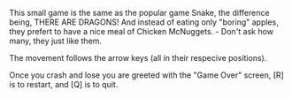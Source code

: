 This small game is the same as the popular game Snake, the difference being, THERE ARE DRAGONS!
And instead of eating only "boring" apples, they prefert to have a nice meal of Chicken McNuggets. - Don't ask how many, they just like them.


The movement follows the arrow keys (all in their respecive positions).

Once you crash and lose you are greeted with the "Game Over" screen, [R] is to restart, and [Q] is to quit.
